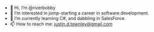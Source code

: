 - 👋 Hi, I’m @riverbobby
- 👀 I’m interested in jump-starting a career in software development.
- 🌱 I’m currently learning C#, and dabbling in SalesForce.
- 📫 How to reach me: justin.d.townley@gmail.com
